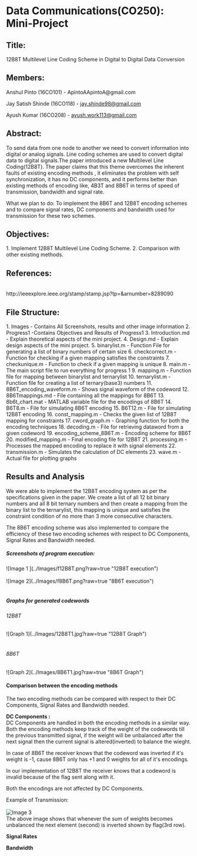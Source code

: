 # Data Communications(CO250): Mini-Project

<h2>Title:</h2>
12B8T Multilevel Line Coding Scheme in Digital to Digital Data Conversion

<h2>Members:</h2>
Anshul Pinto (16CO101) - ApintoAApintoA@gmail.com

Jay Satish Shinde (16CO118) - jay.shinde98@gmail.com

Ayush Kumar (16CO208) - ayush.work113@gmail.com

<h2>Abstract:</h2>
To send data from one node to another we need to convert information into 
digital or analog signals. Line coding schemes are used to convert digital data
to digital signals.The paper introduced a new Multilevel Line Coding(12B8T). 
The paper claims that this theme overcomes the inherent faults of existing
encoding methods , it eliminates the problem with self synchronization, it has 
no DC components, and it performs better than existing methods of encoding like,
4B3T and 8B6T in terms of speed of transmission, bandwidth and signal rate.

What we plan to do: To implement the 8B6T and 12B8T encoding schemes and to 
compare signal rates, DC components and bandwidth used for transmission for these
two schemes.

<h2>Objectives:</h2>
1. Implement 12B8T Multilevel Line Coding Scheme.
2. Comparison with other existing methods.

<h2>References:</h2> <br/>
http://ieeexplore.ieee.org/stamp/stamp.jsp?tp=&arnumber=8289090


<h2>File Structure:</h2>
1. Images - Contains All Screenshots, results and other image information
2. Progress1 -Contains Objectives and Results of Progress1
3. Introduction.md - Explain theoretical aspects of the mini project.
4. Design.md - Explain design aspects of the mini project.
5. binarylist.m - Function File for generating a list of binary numbers of certain size
6. checkcorrect.m - Function for checking if a given mapping satisfies the constraints
7. checkunique.m - Function to check if a given mapping is unique
8. main.m - The main script file to run everything for progress 1
9. mapping.m - Function file for mapping between binarylist and ternarylist
10. ternarylist.m - Function file for creating a list of ternary(base3) numbers
11. 8B6T_encoding_waveform.m - Shows signal waveform of the codeword
12. 8B6Tmappings.md - File containing all the mappings for 8B6T
13. 8b6t_chart.mat - MATLAB variable file for the encodings of 8B6T
14. B6T8.m - File for simulating 8B6T encoding
15. B6T12.m - File for simulating 12B8T encoding
16. const_mapping.m - Checks the given list of 12B8T mapping for constraints
17. cword_graph.m - Graphing function for both the encoding techniques
18. decoding.m - File for retrieving dataword from a given codeword
19. encoding_scheme_8B6T.m - Encoding scheme for 8B6T
20. modified_mapping.m - Final encoding file for 12B8T
21. processing.m - Processes the mapped encoding to replace it with signal elements
22. transmission.m - Simulates the calculation of DC elements
23. wave.m - Actual file for plotting graphs

<h2>Results and Analysis</h2>

We were able to implement the 12B8T encoding system as per the specifications given in
the paper. We create a list of all 12 bit binary numbers and all 8 bit ternary numbers
and then create a mapping from the binary list to the ternarylist, this mapping is unique
and satisfies the constraint condition of no more than 3 more consecutive characters.

The 8B6T encoding scheme was also implemented to compare the efficiency of these two encoding
schemes with respect to DC Components, Signal Rates and Bandwidth needed.

<h5>Screenshots of program execution:</h5>
![Image 1 ](../Images/f12B8T.png?raw=true "12B8T execution")<br/><br/>
![Image 2](../Images/f8B6T.png?raw=true "8B6T execution")<br/><br/>

<h5>Graphs for generated codewords</h5>
<h6> 12B8T</h6>
![Graph 1](../Images/12B8T1.jpg?raw=true "12B8T Graph") <br/><br/>
 <h6> 8B6T</h6>
![Graph 2](../Images/8B6T1.jpg?raw=true "8B6T Graph")

<h4>Comparison between the encoding methods</h4>
The two encoding methods can be compared with respect to their DC Components, Signal Rates
and Bandwidth needed.

<b>DC Components :</b><br/>
DC Components are handled in both the encoding methods in a similar way. Both the
encoding methods keep track of the weight of the codewords till the previous transmitted signal,
if the weight will be unbalanced after the next signal then the current signal is altered(inverted)
to balance the wieght.

In case of 8B6T the receiver knows that the codeword was inverted if it's weight is -1, cause 8B6T only
has +1 and 0 weights for all of it's encodings.

In our implementation of 12B8T the receiver knows that a codeword is invalid because of the flag sent along
with it.

Both the encodings are not affected by DC Components.

Example of Transmission:<br/><br/>
![Image 3](../Images/fDC12B8T.png?raw=true "Transmission")
<br/>
The above image shows that whenever the sum of weights becomes unbalanced the next element
(second) is inverted shown by flag(3rd row).

<b>Signal Rates</b>

<b>Bandwidth</b>
